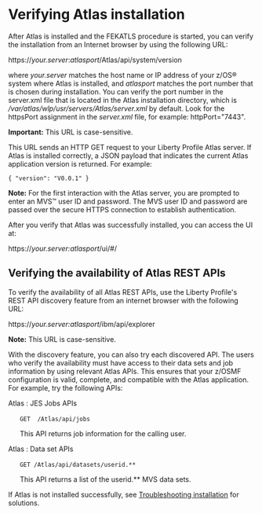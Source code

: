 # Verifying Atlas installation

After Atlas is installed and the FEKATLS procedure is started, you can verify the installation from an Internet browser by using the following URL:

https://*your.server*:*atlasport*/Atlas/api/system/version

where *your.server* matches the host name or IP address of your z/OS® system where Atlas is installed, and *atlasport* matches the port number that is chosen during installation. You can verify the port number in the server.xml file that is located in the Atlas installation directory, which is */var/atlas/wlp/usr/servers/Atlas/server.xml* by default. Look for the httpsPort assignment in the *server.xml* file, for example: httpPort="7443".

**Important:** This URL is case-sensitive.

This URL sends an HTTP GET request to your Liberty Profile Atlas server. If Atlas is installed correctly, a JSON payload that indicates the current Atlas application version is returned. For example:

```
{ "version": "V0.0.1" }
```

**Note:** For the first interaction with the Atlas server, you are prompted to enter an MVS™ user ID and password. The MVS user ID and password are passed over the secure HTTPS connection to establish authentication.

After you verify that Atlas was successfully installed, you can access the UI at:

https://*your.server:atlasport*/ui/\#/

## Verifying the availability of Atlas REST APIs

To verify the availability of all Atlas REST APIs, use the Liberty Profile's REST API discovery feature from an internet browser with the following URL:

https://*your.server:atlasport*/ibm/api/explorer

**Note:** This URL is case-sensitive.

With the discovery feature, you can also try each discovered API. The users who verify the availability must have access to their data sets and job information by using relevant Atlas APIs. This ensures that your z/OSMF configuration is valid, complete, and compatible with the Atlas application. For example, try the following APIs:

 Atlas : JES Jobs APIs

       `GET  /Atlas/api/jobs`

       This API returns job information for the calling user.

 Atlas : Data set APIs  

       `GET /Atlas/api/datasets/userid.**`  

       This API returns a list of the userid.** MVS data sets.

If Atlas is not installed successfully, see [Troubleshooting installation](troubleshoot.md) for solutions.
